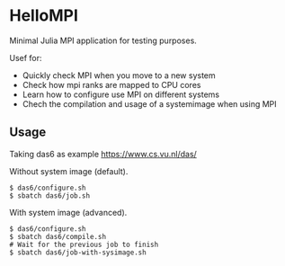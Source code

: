 # HelloMPI

Minimal Julia MPI application for testing purposes.

Usef for:
- Quickly check MPI when you move to a new system
- Check how mpi ranks are mapped to CPU cores
- Learn how to configure use MPI on different systems
- Chech the compilation and usage of a systemimage when using MPI

## Usage

Taking das6 as example https://www.cs.vu.nl/das/  

Without system image (default).

```batch
$ das6/configure.sh
$ sbatch das6/job.sh
```

With system image (advanced).
```batch
$ das6/configure.sh
$ sbatch das6/compile.sh
# Wait for the previous job to finish
$ sbatch das6/job-with-sysimage.sh
```

